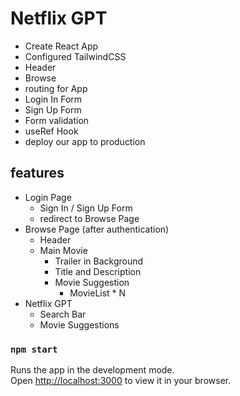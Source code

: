 

# Netflix GPT
 - Create React App
 - Configured TailwindCSS
 - Header
 - Browse
 - routing for App
 - Login In Form
 - Sign Up Form
 - Form validation
 - useRef Hook
 - deploy our app to production


## features
- Login Page
    - Sign In / Sign Up Form
    - redirect to Browse Page
- Browse Page (after authentication)
    - Header
    - Main Movie
        - Trailer in Background
        - Title and Description
        - Movie Suggestion
            - MovieList * N
- Netflix GPT
    - Search Bar
    - Movie Suggestions


### `npm start`

Runs the app in the development mode.\
Open [http://localhost:3000](http://localhost:3000) to view it in your browser.

